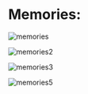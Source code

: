 # Memories:


![memories](https://user-images.githubusercontent.com/69340657/155834314-45044731-2cdd-4165-b0d6-550b5dedcd8c.png)


![memories2](https://user-images.githubusercontent.com/69340657/155834313-3a076956-da0d-4820-941b-dcdb17d76692.png)


![memories3](https://user-images.githubusercontent.com/69340657/155834310-1c16b9a3-b242-40e7-8478-6063bbfde9fd.png)


![memories5](https://user-images.githubusercontent.com/69340657/155834309-932cf0ea-8e2b-42d5-b6d2-de24aa8bcfaf.png)



